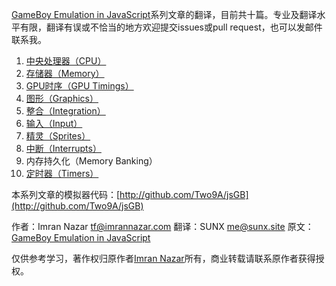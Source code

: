 [GameBoy Emulation in JavaScript](http://imrannazar.com/GameBoy-Emulation-in-JavaScript:-The-CPU)系列文章的翻译，目前共十篇。专业及翻译水平有限，翻译有误或不恰当的地方欢迎提交issues或pull request，也可以发邮件联系我。

1. [中央处理器（CPU）](/JavaScript模拟GameBoy-CPU.md)
2. [存储器（Memory）](/JavaScript模拟GameBoy-存储器.md)
3. [GPU时序（GPU Timings）](/JavaScript模拟GameBoy-GPU时序.md)
4. [图形（Graphics）](/JavaScript模拟GameBoy-图形.md)
5. [整合（Integration）](/JavaScript模拟GameBoy-整合.md)
6. [输入（Input）](/JavaScript模拟GameBoy-输入.md)
7. [精灵（Sprites）](/JavaScript模拟GameBoy-精灵.md)
8. [中断（Interrupts）](/JavaScript模拟GameBoy-中断.md)
9. 内存持久化（Memory Banking）
10. [定时器（Timers）](/JavaScript模拟GameBoy-定时器.md)

本系列文章的模拟器代码：[http://github.com/Two9A/jsGB](http://github.com/Two9A/jsGB)

作者：Imran Nazar <tf@imrannazar.com>
翻译：SUNX <me@sunx.site>
原文：[GameBoy Emulation in JavaScript](http://imrannazar.com/GameBoy-Emulation-in-JavaScript:-The-CPU)

仅供参考学习，著作权归原作者[Imran Nazar](http://imrannazar.com)所有，商业转载请联系原作者获得授权。




